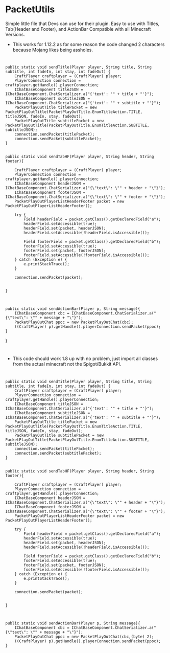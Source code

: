 # PacketUtils
Simple little file that Devs can use for their plugin. Easy to use with Titles, Tab(Header and Footer), and ActionBar Compatible with all Minecraft Versions.

- This works for 1.12.2 as for some reason the code changed 2 characters because Mojang likes being assholes.

#




    public static void sendTitle(Player player, String title, String subtitle, int fadeIn, int stay, int fadeOut) {
        CraftPlayer craftplayer = (CraftPlayer) player;
        PlayerConnection connection = craftplayer.getHandle().playerConnection;
        IChatBaseComponent titleJSON = IChatBaseComponent.ChatSerializer.a("{'text': '" + title + "'}");
        IChatBaseComponent subtitleJSON = IChatBaseComponent.ChatSerializer.a("{'text': '" + subtitle + "'}");
        PacketPlayOutTitle titlePacket = new PacketPlayOutTitle(PacketPlayOutTitle.EnumTitleAction.TITLE, titleJSON, fadeIn, stay, fadeOut);
        PacketPlayOutTitle subtitlePacket = new PacketPlayOutTitle(PacketPlayOutTitle.EnumTitleAction.SUBTITLE, subtitleJSON);
        connection.sendPacket(titlePacket);
        connection.sendPacket(subtitlePacket);
    }


    public static void sendTabHF(Player player, String header, String footer){

        CraftPlayer craftplayer = (CraftPlayer) player;
        PlayerConnection connection = craftplayer.getHandle().playerConnection;
        IChatBaseComponent headerJSON = IChatBaseComponent.ChatSerializer.a("{\"text\": \"" + header + "\"}");
        IChatBaseComponent footerJSON = IChatBaseComponent.ChatSerializer.a("{\"text\": \"" + footer + "\"}");
        PacketPlayOutPlayerListHeaderFooter packet = new PacketPlayOutPlayerListHeaderFooter();

        try {
            Field headerField = packet.getClass().getDeclaredField("a");
            headerField.setAccessible(true);
            headerField.set(packet, headerJSON);
            headerField.setAccessible(!headerField.isAccessible());

            Field footerField = packet.getClass().getDeclaredField("b");
            footerField.setAccessible(true);
            footerField.set(packet, footerJSON);
            footerField.setAccessible(!footerField.isAccessible());
        } catch (Exception e) {
            e.printStackTrace();
        }

        connection.sendPacket(packet);


    }



    public static void sendActionBar(Player p, String message){
        IChatBaseComponent cbc = IChatBaseComponent.ChatSerializer.a("{\"text\": \"" + message + "\"}");
        PacketPlayOutChat ppoc = new PacketPlayOutChat(cbc);
        ((CraftPlayer) p).getHandle().playerConnection.sendPacket(ppoc);
    }

}



#

- This code should work 1.8 up with no problem, just import all classes from the actual minecraft not the Spigot/Bukkit API.

#




    public static void sendTitle(Player player, String title, String subtitle, int fadeIn, int stay, int fadeOut) {
        CraftPlayer craftplayer = (CraftPlayer) player;
        PlayerConnection connection = craftplayer.getHandle().playerConnection;
        IChatBaseComponent titleJSON = IChatBaseComponent.ChatSerializer.a("{'text': '" + title + "'}");
        IChatBaseComponent subtitleJSON = IChatBaseComponent.ChatSerializer.a("{'text': '" + subtitle + "'}");
        PacketPlayOutTitle titlePacket = new PacketPlayOutTitle(PacketPlayOutTitle.EnumTitleAction.TITLE, titleJSON, fadeIn, stay, fadeOut);
        PacketPlayOutTitle subtitlePacket = new PacketPlayOutTitle(PacketPlayOutTitle.EnumTitleAction.SUBTITLE, subtitleJSON);
        connection.sendPacket(titlePacket);
        connection.sendPacket(subtitlePacket);
    }


    public static void sendTabHF(Player player, String header, String footer){

        CraftPlayer craftplayer = (CraftPlayer) player;
        PlayerConnection connection = craftplayer.getHandle().playerConnection;
        IChatBaseComponent headerJSON = IChatBaseComponent.ChatSerializer.a("{\"text\": \"" + header + "\"}");
        IChatBaseComponent footerJSON = IChatBaseComponent.ChatSerializer.a("{\"text\": \"" + footer + "\"}");
        PacketPlayOutPlayerListHeaderFooter packet = new PacketPlayOutPlayerListHeaderFooter();

        try {
            Field headerField = packet.getClass().getDeclaredField("a");
            headerField.setAccessible(true);
            headerField.set(packet, headerJSON);
            headerField.setAccessible(!headerField.isAccessible());

            Field footerField = packet.getClass().getDeclaredField("b");
            footerField.setAccessible(true);
            footerField.set(packet, footerJSON);
            footerField.setAccessible(!footerField.isAccessible());
        } catch (Exception e) {
            e.printStackTrace();
        }

        connection.sendPacket(packet);


    }



    public static void sendActionBar(Player p, String message){
        IChatBaseComponent cbc = IChatBaseComponent.ChatSerializer.a("{\"text\": \"" + message + "\"}");
        PacketPlayOutChat ppoc = new PacketPlayOutChat(cbc,(byte) 2);
        ((CraftPlayer) p).getHandle().playerConnection.sendPacket(ppoc);
    }

